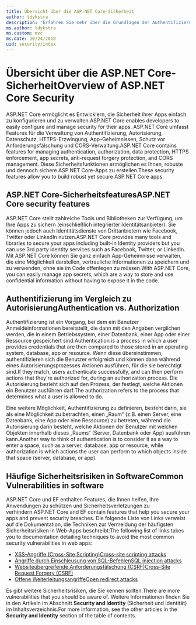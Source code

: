 ```yaml
---
title: Übersicht über die ASP.NET Core-Sicherheit
author: tdykstra
description: 'Erfahren Sie mehr über die Grundlagen der Authentifizierung, Autorisierung und Sicherheit in ASP.NET Core.'
ms.author: tdykstra
ms.custom: mvc
ms.date: 10/24/2018
uid: security/index
---
```

# <a name="overview-of-aspnet-core-security"></a><span data-ttu-id="6cc80-103">Übersicht über die ASP.NET Core-Sicherheit</span><span class="sxs-lookup"><span data-stu-id="6cc80-103">Overview of ASP.NET Core Security</span></span>

<span data-ttu-id="6cc80-104">ASP.NET Core ermöglicht es Entwicklern, die Sicherheit ihrer Apps einfach zu konfigurieren und zu verwalten.</span><span class="sxs-lookup"><span data-stu-id="6cc80-104">ASP.NET Core enables developers to easily configure and manage security for their apps.</span></span> <span data-ttu-id="6cc80-105">ASP.NET Core umfasst Features für die Verwaltung von Authentifizierung, Autorisierung, Datenschutz, HTTPS-Erzwingung, App-Geheimnissen, Schutz vor Anforderungsfälschung und CORS-Verwaltung.</span><span class="sxs-lookup"><span data-stu-id="6cc80-105">ASP.NET Core contains features for managing authentication, authorization, data protection, HTTPS enforcement, app secrets, anti-request forgery protection, and CORS management.</span></span> <span data-ttu-id="6cc80-106">Diese Sicherheitsfunktionen ermöglichen es Ihnen, robuste und dennoch sichere ASP.NET Core-Apps zu erstellen.</span><span class="sxs-lookup"><span data-stu-id="6cc80-106">These security features allow you to build robust yet secure ASP.NET Core apps.</span></span>

## <a name="aspnet-core-security-features"></a><span data-ttu-id="6cc80-107">ASP.NET Core-Sicherheitsfeatures</span><span class="sxs-lookup"><span data-stu-id="6cc80-107">ASP.NET Core security features</span></span>

<span data-ttu-id="6cc80-108">ASP.NET Core stellt zahlreiche Tools und Bibliotheken zur Verfügung, um Ihre Apps zu sichern (einschließlich integrierter Identitätsanbieter). Sie können jedoch auch Identitätsdienste von Drittanbietern wie Facebook, Twitter oder LinkedIn nutzen.</span><span class="sxs-lookup"><span data-stu-id="6cc80-108">ASP.NET Core provides many tools and libraries to secure your apps including built-in Identity providers but you can use 3rd party identity services such as Facebook, Twitter, or LinkedIn.</span></span> <span data-ttu-id="6cc80-109">Mit ASP.NET Core können Sie ganz einfach App-Geheimnisse verwalten, die eine Möglichkeit darstellen, vertrauliche Informationen zu speichern und zu verwenden, ohne sie im Code offenlegen zu müssen.</span><span class="sxs-lookup"><span data-stu-id="6cc80-109">With ASP.NET Core, you can easily manage app secrets, which are a way to store and use confidential information without having to expose it in the code.</span></span>

## <a name="authentication-vs-authorization"></a><span data-ttu-id="6cc80-110">Authentifizierung im Vergleich zu Autorisierung</span><span class="sxs-lookup"><span data-stu-id="6cc80-110">Authentication vs. Authorization</span></span>

<span data-ttu-id="6cc80-111">Authentifizierung ist ein Vorgang, bei dem ein Benutzer Anmeldeinformationen bereitstellt, die dann mit den Angaben verglichen werden, die in einem Betriebssystem, einer Datenbank, einer App oder einer Ressource gespeichert sind.</span><span class="sxs-lookup"><span data-stu-id="6cc80-111">Authentication is a process in which a user provides credentials that are then compared to those stored in an operating system, database, app or resource.</span></span> <span data-ttu-id="6cc80-112">Wenn diese übereinstimmen, authentifizieren sich die Benutzer erfolgreich und können dann während eines Autorisierungsprozesses Aktionen ausführen, für die sie berechtigt sind.</span><span class="sxs-lookup"><span data-stu-id="6cc80-112">If they match, users authenticate successfully, and can then perform actions that they're authorized for, during an authorization process.</span></span> <span data-ttu-id="6cc80-113">Die Autorisierung bezieht sich auf den Prozess, der festlegt, welche Aktionen ein Benutzer ausführen darf.</span><span class="sxs-lookup"><span data-stu-id="6cc80-113">The authorization refers to the process that determines what a user is allowed to do.</span></span>

<span data-ttu-id="6cc80-114">Eine weitere Möglichkeit, Authentifizierung zu definieren, besteht darin, sie als eine Möglichkeit zu betrachten, einen „Raum“ (z.B. einen Server, eine Datenbank, eine App oder eine Ressource) zu betreten, während die Autorisierung darin besteht, welche Aktionen der Benutzer mit welchen Objekten innerhalb dieses „Raums“ (Server, Datenbank oder App) ausführen kann.</span><span class="sxs-lookup"><span data-stu-id="6cc80-114">Another way to think of authentication is to consider it as a way to enter a space, such as a server, database, app or resource, while authorization is which actions the user can perform to which objects inside that space (server, database, or app).</span></span>

## <a name="common-vulnerabilities-in-software"></a><span data-ttu-id="6cc80-115">Häufige Sicherheitsrisiken in Software</span><span class="sxs-lookup"><span data-stu-id="6cc80-115">Common Vulnerabilities in software</span></span>

<span data-ttu-id="6cc80-116">ASP.NET Core und EF enthalten Features, die Ihnen helfen, Ihre Anwendungen zu schützen und Sicherheitsverletzungen zu verhindern.</span><span class="sxs-lookup"><span data-stu-id="6cc80-116">ASP.NET Core and EF contain features that help you secure your apps and prevent security breaches.</span></span> <span data-ttu-id="6cc80-117">Die folgende Liste von Links verweist auf die Dokumentation, die Techniken zur Vermeidung der häufigsten Sicherheitsrisiken in Web-Apps beschreibt:</span><span class="sxs-lookup"><span data-stu-id="6cc80-117">The following list of links takes you to documentation detailing techniques to avoid the most common security vulnerabilities in web apps:</span></span>

* [<span data-ttu-id="6cc80-118">XSS-Angriffe (Cross-Site Scripting)</span><span class="sxs-lookup"><span data-stu-id="6cc80-118">Cross-site scripting attacks</span></span>](xref:security/cross-site-scripting)
* [<span data-ttu-id="6cc80-119">Angriffe durch Einschleusung von SQL-Befehlen</span><span class="sxs-lookup"><span data-stu-id="6cc80-119">SQL injection attacks</span></span>](/ef/core/querying/raw-sql)
* [<span data-ttu-id="6cc80-120">Websiteübergreifende Anforderungsfälschung (CSRF)</span><span class="sxs-lookup"><span data-stu-id="6cc80-120">Cross-Site Request Forgery (CSRF)</span></span>](xref:security/anti-request-forgery)
* [<span data-ttu-id="6cc80-121">Offene Weiterleitungsangriffe</span><span class="sxs-lookup"><span data-stu-id="6cc80-121">Open redirect attacks</span></span>](xref:security/preventing-open-redirects)

<span data-ttu-id="6cc80-122">Es gibt weitere Sicherheitsrisiken, die Sie kennen sollten.</span><span class="sxs-lookup"><span data-stu-id="6cc80-122">There are more vulnerabilities that you should be aware of.</span></span> <span data-ttu-id="6cc80-123">Weitere Informationen finden Sie in den Artikeln im Abschnitt **Security and Identity** (Sicherheit und Identität) im Inhaltsverzeichnis.</span><span class="sxs-lookup"><span data-stu-id="6cc80-123">For more information, see the other articles in the **Security and Identity** section of the table of contents.</span></span>
